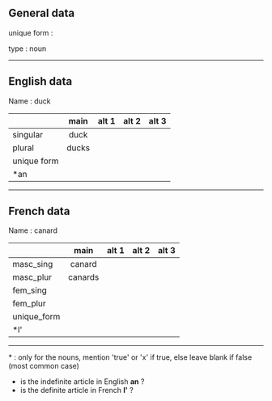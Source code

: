 ## General data

unique form :

type : noun

---

## English data

Name : duck

|             | main  | alt 1 | alt 2 | alt 3 |
| :---------- | :---: | :---: | :---: | ----- |
| singular    | duck  |       |       |       |
| plural      | ducks |       |       |       |
| unique form |       |       |       |       |
| \*an        |       |       |       |       |

---

## French data

Name : canard

|             |  main   | alt 1 | alt 2 | alt 3 |
| :---------- | :-----: | :---: | :---: | :---: |
| masc_sing   | canard  |       |       |       |
| masc_plur   | canards |       |       |       |
| fem_sing    |         |       |       |       |
| fem_plur    |         |       |       |       |
| unique_form |         |       |       |       |
| \*l'        |         |       |       |       |

---

\* : only for the nouns, mention 'true' or 'x' if true, else leave blank if false (most common case)

- is the indefinite article in English **an** ?
- is the definite article in French **l'** ?
